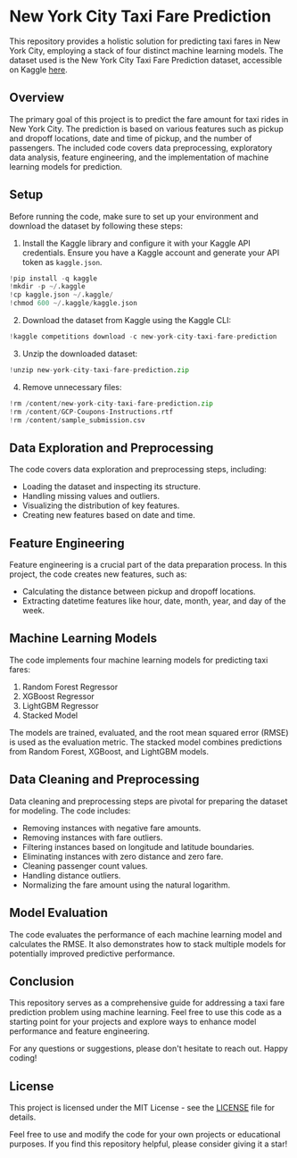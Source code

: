 # New York City Taxi Fare Prediction

This repository provides a holistic solution for predicting taxi fares in New York City, employing a stack of four distinct machine learning models. The dataset used is the New York City Taxi Fare Prediction dataset, accessible on Kaggle [here](https://www.kaggle.com/c/new-york-city-taxi-fare-prediction).

## Overview

The primary goal of this project is to predict the fare amount for taxi rides in New York City. The prediction is based on various features such as pickup and dropoff locations, date and time of pickup, and the number of passengers. The included code covers data preprocessing, exploratory data analysis, feature engineering, and the implementation of machine learning models for prediction.

## Setup

Before running the code, make sure to set up your environment and download the dataset by following these steps:

1. Install the Kaggle library and configure it with your Kaggle API credentials. Ensure you have a Kaggle account and generate your API token as `kaggle.json`.

```python
!pip install -q kaggle
!mkdir -p ~/.kaggle
!cp kaggle.json ~/.kaggle/
!chmod 600 ~/.kaggle/kaggle.json
```

2. Download the dataset from Kaggle using the Kaggle CLI:

```python
!kaggle competitions download -c new-york-city-taxi-fare-prediction
```

3. Unzip the downloaded dataset:

```python
!unzip new-york-city-taxi-fare-prediction.zip
```

4. Remove unnecessary files:

```python
!rm /content/new-york-city-taxi-fare-prediction.zip
!rm /content/GCP-Coupons-Instructions.rtf
!rm /content/sample_submission.csv
```

## Data Exploration and Preprocessing

The code covers data exploration and preprocessing steps, including:

- Loading the dataset and inspecting its structure.
- Handling missing values and outliers.
- Visualizing the distribution of key features.
- Creating new features based on date and time.

## Feature Engineering

Feature engineering is a crucial part of the data preparation process. In this project, the code creates new features, such as:

- Calculating the distance between pickup and dropoff locations.
- Extracting datetime features like hour, date, month, year, and day of the week.

## Machine Learning Models

The code implements four machine learning models for predicting taxi fares:

1. Random Forest Regressor
2. XGBoost Regressor
3. LightGBM Regressor
4. Stacked Model

The models are trained, evaluated, and the root mean squared error (RMSE) is used as the evaluation metric. The stacked model combines predictions from Random Forest, XGBoost, and LightGBM models.

## Data Cleaning and Preprocessing

Data cleaning and preprocessing steps are pivotal for preparing the dataset for modeling. The code includes:

- Removing instances with negative fare amounts.
- Removing instances with fare outliers.
- Filtering instances based on longitude and latitude boundaries.
- Eliminating instances with zero distance and zero fare.
- Cleaning passenger count values.
- Handling distance outliers.
- Normalizing the fare amount using the natural logarithm.

## Model Evaluation

The code evaluates the performance of each machine learning model and calculates the RMSE. It also demonstrates how to stack multiple models for potentially improved predictive performance.

## Conclusion

This repository serves as a comprehensive guide for addressing a taxi fare prediction problem using machine learning. Feel free to use this code as a starting point for your projects and explore ways to enhance model performance and feature engineering.

For any questions or suggestions, please don't hesitate to reach out. Happy coding!

## License

This project is licensed under the MIT License - see the [LICENSE](LICENSE) file for details.

Feel free to use and modify the code for your own projects or educational purposes. If you find this repository helpful, please consider giving it a star!